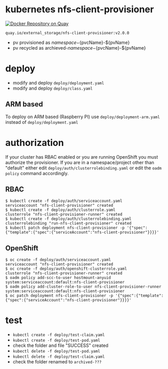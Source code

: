 # kubernetes nfs-client-provisioner

[![Docker Repository on Quay](https://quay.io/repository/external_storage/nfs-client-provisioner/status "Docker Repository on Quay")](https://quay.io/repository/external_storage/nfs-client-provisioner)
```
quay.io/external_storage/nfs-client-provisioner:v2.0.0
```

- pv provisioned as ${namespace}-${pvcName}-${pvName}
- pv recycled as archieved-${namespace}-${pvcName}-${pvName}

# deploy
- modify and deploy `deploy/deployment.yaml`
- modify and deploy `deploy/class.yaml`

## ARM based
To deploy on ARM based (Raspberry PI) use `deploy/deployment-arm.yaml` instead of `deploy/deployment.yaml`

# authorization

If your cluster has RBAC enabled or you are running OpenShift you must
authorize the provisioner. If you are in a namespace/project other than
"default" either edit `deploy/auth/clusterrolebinding.yaml` or edit the `oadm
policy` command accordingly.

## RBAC
```console
$ kubectl create -f deploy/auth/serviceaccount.yaml
serviceaccount "nfs-client-provisioner" created
$ kubectl create -f deploy/auth/clusterrole.yaml
clusterrole "nfs-client-provisioner-runner" created
$ kubectl create -f deploy/auth/clusterrolebinding.yaml
clusterrolebinding "run-nfs-client-provisioner" created
$ kubectl patch deployment nfs-client-provisioner -p '{"spec":{"template":{"spec":{"serviceAccount":"nfs-client-provisioner"}}}}'
```

## OpenShift
```console
$ oc create -f deploy/auth/serviceaccount.yaml
serviceaccount "nfs-client-provisioner" created
$ oc create -f deploy/auth/openshift-clusterrole.yaml
clusterrole "nfs-client-provisioner-runner" created
$ oadm policy add-scc-to-user hostmount-anyuid system:serviceaccount:default:nfs-client-provisioner
$ oadm policy add-cluster-role-to-user nfs-client-provisioner-runner system:serviceaccount:default:nfs-client-provisioner
$ oc patch deployment nfs-client-provisioner -p '{"spec":{"template":{"spec":{"serviceAccount":"nfs-client-provisioner"}}}}'
```

# test
- `kubectl create -f deploy/test-claim.yaml`
- `kubectl create -f deploy/test-pod.yaml`
- check the folder and file "SUCCESS" created
- `kubectl delete -f deploy/test-pod.yaml`
- `kubectl delete -f deploy/test-claim.yaml`
- check the folder renamed to `archived-???`
